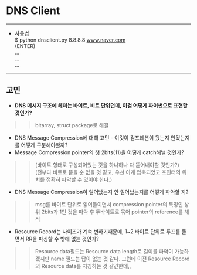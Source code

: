 # DNS Client 
----

* 사용법  
$ python dnsclient.py 8.8.8.8 www.naver.com  
(ENTER)  
...  
...  
...  


----
## 고민
* **DNS 메시지 구조에 헤더는 바이트, 비트 단위던데, 이걸 어떻게 파이썬으로 표현할 것인가?**  
>> bitarray, struct package로 해결 
* DNS Message Compression에 대해 고민 - 이것이 컴프레션이 됬는지 안됬는지를 어떻게 구분해야할까?  
* Message Compression pointer의 첫 2bits(11)을 어떻게 catch해낼 것인가?  
>> (바이트 형태로 구성되어있는 것을 하나하나 다 뜯어내야할 것인가?)  
>> (전부다 비트로 뜯을 순 없을 것 같고, 우선 이게 압축되었고 포인터의 위치를 정확히 파악할 수 있어야 한다.)  
* DNS Message Compression이 일어났는지 안 일어났는지를 어떻게 파악할 지?  
>> msg를 바이트 단위로 읽어들이면서 compression pointer의 특징인 상위 2bits가 1인 것을 파악 후 두바이트로 묶어 pointer의 reference를 해석  
* Resource Record는 사이즈가 계속 변하기때문에, 1~2 바이트 단위로 루프를 돌면서 RR을 파싱할 수 밖에 없는 것인가?  
>> Resource data필드는 Resource data length로 길이를 파악이 가능하겠지만 name 필드는 답이 없는 것 같다.  그런데 이전 Resource Record의 Resource data를 지칭하는 것 같긴한데,,